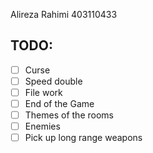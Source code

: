 Alireza Rahimi 
403110433

## TODO:
- [ ] Curse
- [ ] Speed double
- [ ] File work
- [ ] End of the Game
- [ ] Themes of the rooms
- [ ] Enemies
- [ ] Pick up long range weapons